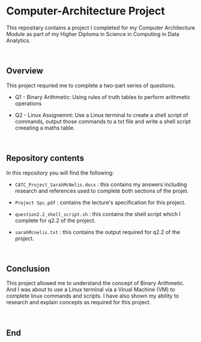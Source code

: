 # Computer-Architecture Project

This repositary contains a project I completed for my Computer Architecture Module as part of my Higher Diploma in Science in Computing in Data Analytics. 

<br>

## Overview
This project requried me to complete a two-part series of questions. 

- Q1 - Binary Arithmetic: Using rules of truth tables to perform arithmetic operations

- Q2 - Linux Assignemnt: Use a Linux terminal to create a shell script of commands, output those commands to a txt file and write a shell script creeating a maths table. 

<br>

## Repository contents
In this repository you will find the following:

- `CATC_Project_SarahMcNelis.docx` : this contains my answers including research and references used to complete both sections of the projet. 

- `Project Spc.pdf` : contains the lecture's specification for this project. 

- `question2.2_shell_script.sh` : this contains the shell script which I complete for q2.2 of the project. 

- `sarahMcnelis.txt` : this contains the output required for q2.2 of the project. 

<br>

## Conclusion
This project allowed me to understand the concept of Binary Arithmetic. And I was about to use a Linux terminal via a Virual Machine (VM) to complete linux commands and scripts. I have also shown my ability to research and explain concepts as required for this project. 

<br>

## End